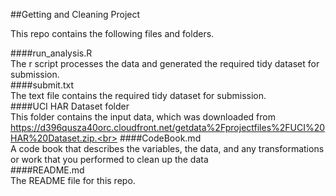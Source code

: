 ##Getting and Cleaning Project
<br>

This repo contains the following files and folders.
<br>

####run_analysis.R <br>
The r script processes the data and generated the required tidy dataset for submission.<br>
####submit.txt <br>
The text file contains the required tidy dataset for submission.<br>
####UCI HAR Dataset folder<br>
This folder contains the input data, which was downloaded from https://d396qusza40orc.cloudfront.net/getdata%2Fprojectfiles%2FUCI%20HAR%20Dataset.zip.<br>
####CodeBook.md <br>
A code book that describes the variables, the data, and any transformations or work that you performed to clean up the data <br>
####README.md <br>
The README file for this repo.<br>

